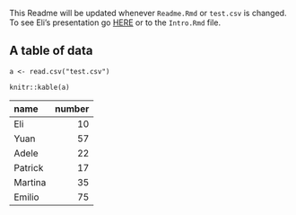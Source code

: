 This Readme will be updated whenever `Readme.Rmd` or `test.csv` is
changed. To see Eli’s presentation go
[HERE](https://htmlpreview.github.io/?https://github.com/nmfs-openscapes/12-07-21-GitHub-Actions/blob/main/Intro.html)
or to the `Intro.Rmd` file.

A table of data
---------------

    a <- read.csv("test.csv")

    knitr::kable(a)

<table>
<thead>
<tr class="header">
<th style="text-align: left;">name</th>
<th style="text-align: right;">number</th>
</tr>
</thead>
<tbody>
<tr class="odd">
<td style="text-align: left;">Eli</td>
<td style="text-align: right;">10</td>
</tr>
<tr class="even">
<td style="text-align: left;">Yuan</td>
<td style="text-align: right;">57</td>
</tr>
<tr class="odd">
<td style="text-align: left;">Adele</td>
<td style="text-align: right;">22</td>
</tr>
<tr class="even">
<td style="text-align: left;">Patrick</td>
<td style="text-align: right;">17</td>
</tr>
<tr class="odd">
<td style="text-align: left;">Martina</td>
<td style="text-align: right;">35</td>
</tr>
<tr class="even">
<td style="text-align: left;">Emilio</td>
<td style="text-align: right;">75</td>
</tr>
</tbody>
</table>
